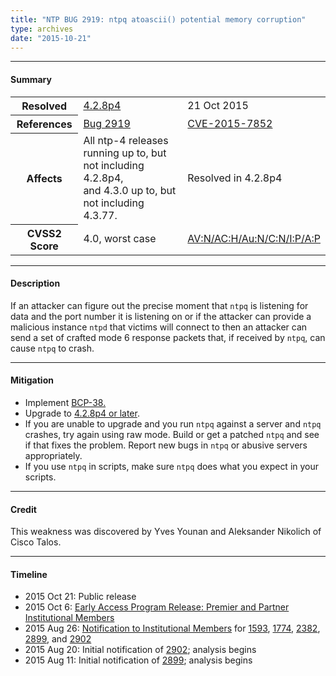 ```yaml
---
title: "NTP BUG 2919: ntpq atoascii() potential memory corruption"
type: archives
date: "2015-10-21"
---
```


* * *

#### Summary

<table>
  <tbody>
	<tr>
		<th><b>Resolved</b></th>
		<td><a href="/support/securitynotice/4_2_8p4-release-announcement/">4.2.8p4</a></td>
		<td>21 Oct 2015</td>
	</tr>
	<tr>
		<th><b>References</b></th>
		<td><a href="https://bugs.ntp.org/show_bug.cgi?id=2919">Bug 2919</a></td>
		<td><a href="https://nvd.nist.gov/vuln/detail/CVE-2015-7852">CVE-2015-7852</a></td>
	</tr>
	<tr>
		<th><b>Affects</b></th>
		<td>All ntp-4 releases running up to, but not including 4.2.8p4,<br> and 4.3.0 up to, but not including 4.3.77.</td>
		<td>Resolved in 4.2.8p4</td>
	</tr>
	<tr>
		<th><b>CVSS2 Score</b></th>
		<td>4.0, worst case</td>
		<td><a href="https://nvd.nist.gov/vuln-metrics/cvss/v2-calculator?calculator&version=2.0&vector=(AV:N/AC:H/Au:N/C:N/I:P/A:P)">AV:N/AC:H/Au:N/C:N/I:P/A:P</a></td>
	</tr>	
  </tbody>	
</table>

* * *
    
#### Description 

If an attacker can figure out the precise moment that `ntpq` is listening for data and the port number it is listening on or if the attacker can provide a malicious instance `ntpd` that victims will connect to then an attacker can send a set of crafted mode 6 response packets that, if received by `ntpq`, can cause `ntpq` to crash.

* * *
    
#### Mitigation

* Implement [BCP-38.](http://www.bcp38.info/index.php/Main_Page)
* Upgrade to [4.2.8p4 or later](/downloads/).
* If you are unable to upgrade and you run `ntpq` against a server and `ntpq` crashes, try again using raw mode. Build or get a patched `ntpq` and see if that fixes the problem. Report new bugs in `ntpq` or abusive servers appropriately.
* If you use `ntpq` in scripts, make sure `ntpq` does what you expect in your scripts. 

* * *

#### Credit

This weakness was discovered by Yves Younan and Aleksander Nikolich of Cisco Talos.

* * *

#### Timeline

* 2015 Oct 21: Public release
* 2015 Oct 6: [Early Access Program Release: Premier and Partner Institutional Members](https://www.nwtime.org/membership/benefits/)
* 2015 Aug 26: [Notification to Institutional Members](https://www.nwtime.org/membership/benefits/) for [1593](/support/securitynotice/ntpbug1593), [1774](https://bugs.ntp.org/show_bug.cgi?id=1774), [2382](https://bugs.ntp.org/show_bug.cgi?id=2382), [2899](/support/securitynotice/ntpbug2899/), and [2902](/support/securitynotice/ntpbug2902/)
* 2015 Aug 20: Initial notification of [2902](/support/securitynotice/ntpbug2902/); analysis begins
* 2015 Aug 11: Initial notification of [2899](/support/securitynotice/ntpbug2899/); analysis begins